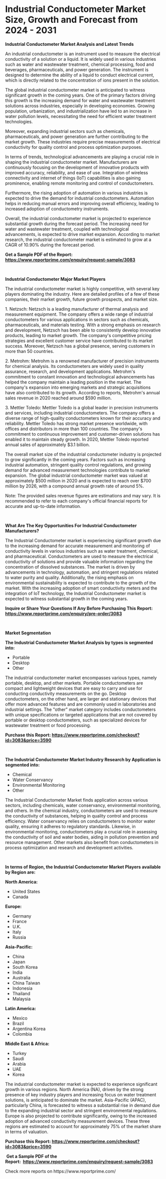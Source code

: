 <p><h1>Industrial Conductometer Market Size, Growth and Forecast from 2024 - 2031</h1></p><p><strong>Industrial Conductometer Market Analysis and Latest Trends</strong></p>
<p><p>An industrial conductometer is an instrument used to measure the electrical conductivity of a solution or a liquid. It is widely used in various industries such as water and wastewater treatment, chemical processing, food and beverages, pharmaceuticals, and power generation. The instrument is designed to determine the ability of a liquid to conduct electrical current, which is directly related to the concentration of ions present in the solution.</p><p>The global industrial conductometer market is anticipated to witness significant growth in the coming years. One of the primary factors driving this growth is the increasing demand for water and wastewater treatment solutions across industries, especially in developing economies. Growing population, urbanization, and industrialization have led to an increase in water pollution levels, necessitating the need for efficient water treatment technologies.</p><p>Moreover, expanding industrial sectors such as chemicals, pharmaceuticals, and power generation are further contributing to the market growth. These industries require precise measurements of electrical conductivity for quality control and process optimization purposes.</p><p>In terms of trends, technological advancements are playing a crucial role in shaping the industrial conductometer market. Manufacturers are continuously focusing on the development of innovative products with improved accuracy, reliability, and ease of use. Integration of wireless connectivity and internet of things (IoT) capabilities is also gaining prominence, enabling remote monitoring and control of conductometers.</p><p>Furthermore, the rising adoption of automation in various industries is expected to drive the demand for industrial conductometers. Automation helps in reducing manual errors and improving overall efficiency, leading to increased adoption of conductometry instruments.</p><p>Overall, the industrial conductometer market is projected to experience substantial growth during the forecast period. The increasing need for water and wastewater treatment, coupled with technological advancements, is expected to drive market expansion. According to market research, the industrial conductometer market is estimated to grow at a CAGR of 10.90% during the forecast period.</p></p>
<p><strong>Get a Sample PDF of the Report:&nbsp; <a href="https://www.reportprime.com/enquiry/request-sample/3083">https://www.reportprime.com/enquiry/request-sample/3083</a></strong></p>
<p>&nbsp;</p>
<p><strong>Industrial Conductometer Major Market Players</strong></p>
<p><p>The industrial conductometer market is highly competitive, with several key players dominating the industry. Here are detailed profiles of a few of these companies, their market growth, future growth prospects, and market size.</p><p>1. Netzsch: Netzsch is a leading manufacturer of thermal analysis and measurement equipment. The company offers a wide range of industrial conductometers for various applications in sectors such as chemicals, pharmaceuticals, and materials testing. With a strong emphasis on research and development, Netzsch has been able to consistently develop innovative products, leading to market growth. The company's competitive pricing strategies and excellent customer service have contributed to its market success. Moreover, Netzsch has a global presence, serving customers in more than 50 countries.</p><p>2. Metrohm: Metrohm is a renowned manufacturer of precision instruments for chemical analysis. Its conductometers are widely used in quality assurance, research, and development applications. Metrohm's commitment to constant innovation and technological advancements has helped the company maintain a leading position in the market. The company's expansion into emerging markets and strategic acquisitions have also contributed to its growth. According to reports, Metrohm's annual sales revenue in 2020 reached around $590 million.</p><p>3. Mettler Toledo: Mettler Toledo is a global leader in precision instruments and services, including industrial conductometers. The company offers a diverse range of high-quality conductometers known for their accuracy and reliability. Mettler Toledo has strong market presence worldwide, with offices and distributors in more than 100 countries. The company's commitment to continuous improvement and customer-driven solutions has enabled it to maintain steady growth. In 2020, Mettler Toledo reported annual sales of approximately $3.1 billion.</p><p>The overall market size of the industrial conductometer industry is projected to grow significantly in the coming years. Factors such as increasing industrial automation, stringent quality control regulations, and growing demand for advanced measurement technologies contribute to market expansion. The global industrial conductometer market was valued at approximately $500 million in 2020 and is expected to reach over $700 million by 2026, with a compound annual growth rate of around 5%.</p><p>Note: The provided sales revenue figures are estimations and may vary. It is recommended to refer to each company's official financial reports for accurate and up-to-date information.</p></p>
<p>&nbsp;</p>
<p><strong>What Are The Key Opportunities For Industrial Conductometer Manufacturers?</strong></p>
<p><p>The Industrial Conductometer market is experiencing significant growth due to the increasing demand for accurate measurement and monitoring of conductivity levels in various industries such as water treatment, chemical, and pharmaceutical. Conductometers are used to measure the electrical conductivity of solutions and provide valuable information regarding the concentration of dissolved substances. The market is driven by advancements in technology, automation, and stringent regulations related to water purity and quality. Additionally, the rising emphasis on environmental sustainability is expected to contribute to the growth of the market. With the increasing adoption of smart conductivity meters and the integration of IoT technology, the Industrial Conductometer market is expected to witness substantial growth in the coming years.</p></p>
<p><strong>Inquire or Share Your Questions If Any Before Purchasing This Report: <a href="https://www.reportprime.com/enquiry/pre-order/3083">https://www.reportprime.com/enquiry/pre-order/3083</a></strong></p>
<p>&nbsp;</p>
<p><strong>Market Segmentation</strong></p>
<p><strong>The Industrial Conductometer Market Analysis by types is segmented into:</strong></p>
<p><ul><li>Portable</li><li>Desktop</li><li>Other</li></ul></p>
<p><p>The industrial conductometer market encompasses various types, namely portable, desktop, and other markets. Portable conductometers are compact and lightweight devices that are easy to carry and use for conducting conductivity measurements on the go. Desktop conductometers, on the other hand, are larger and stationary devices that offer more advanced features and are commonly used in laboratories and industrial settings. The "other" market category includes conductometers with unique specifications or targeted applications that are not covered by portable or desktop conductometers, such as specialized devices for wastewater treatment or food processing.</p></p>
<p><strong>Purchase this Report:&nbsp;<a href="https://www.reportprime.com/checkout?id=3083&price=3590">https://www.reportprime.com/checkout?id=3083&price=3590</a></strong></p>
<p>&nbsp;</p>
<p><strong>The Industrial Conductometer Market Industry Research by Application is segmented into:</strong></p>
<p><ul><li>Chemical</li><li>Water Conservancy</li><li>Environmental Monitoring</li><li>Other</li></ul></p>
<p><p>The Industrial Conductometer Market finds application across various sectors, including chemicals, water conservancy, environmental monitoring, and others. In the chemical industry, conductometers are used to measure the conductivity of substances, helping in quality control and process efficiency. Water conservancy relies on conductometers to monitor water quality, ensuring it adheres to regulatory standards. Likewise, in environmental monitoring, conductometers play a crucial role in assessing the conductivity of soil and water bodies, aiding in pollution prevention and resource management. Other markets also benefit from conductometers in process optimization and research and development activities.</p></p>
<p>&nbsp;</p>
<p><strong>In terms of Region, the Industrial Conductometer Market Players available by Region are:</strong></p>
<p>
    <p> <strong> North America: </strong>
        <ul>
            <li>United States</li>
            <li>Canada</li>
        </ul>
        </p> 
    <p> <strong> Europe: </strong>
        <ul>
            <li>Germany</li>
            <li>France</li>
            <li>U.K.</li>
            <li>Italy</li>
            <li>Russia</li>
        </ul>
        </p> 
    <p> <strong> Asia-Pacific: </strong>
        <ul>
            <li>China</li>
            <li>Japan</li>
            <li>South Korea</li>
            <li>India</li>
            <li>Australia</li>
            <li>China Taiwan</li>
            <li>Indonesia</li>
            <li>Thailand</li>
            <li>Malaysia</li>
        </ul>
        </p> 
    <p> <strong> Latin America: </strong>
        <ul>
            <li>Mexico</li>
            <li>Brazil</li>
            <li>Argentina Korea</li>
            <li>Colombia</li>
        </ul>
        </p> 
    <p> <strong> Middle East & Africa: </strong>
        <ul>
            <li>Turkey</li>
            <li>Saudi</li>
            <li>Arabia</li>
            <li>UAE</li>
            <li>Korea</li>
        </ul>
    </p>
    </p>
<p><p>The industrial conductometer market is expected to experience significant growth in various regions. North America (NA), driven by the strong presence of key industry players and increasing focus on water treatment solutions, is anticipated to dominate the market. Asia-Pacific (APAC), particularly China, is forecasted to witness a substantial rise in demand due to the expanding industrial sector and stringent environmental regulations. Europe is also projected to contribute significantly, owing to the increased adoption of advanced conductivity measurement devices. These three regions are estimated to account for approximately 75% of the market share in terms of valuation.</p></p>
<p><strong>Purchase this Report: <a href="https://www.reportprime.com/checkout?id=3083&price=3590">https://www.reportprime.com/checkout?id=3083&price=3590</a></strong></p>
<p>&nbsp;<strong>Get a Sample PDF of the Report:&nbsp;&nbsp;<a href="https://www.reportprime.com/enquiry/request-sample/3083">https://www.reportprime.com/enquiry/request-sample/3083</a></strong></p>
<p><strong></strong></p>
<p>Check more reports on https://www.reportprime.com/</p>